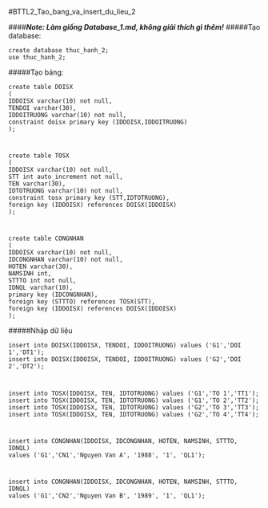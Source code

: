 #BTTL2_Tao_bang_va_insert_du_lieu_2

####***Note: Làm giống Database_1.md, không giải thích gì thêm!***
#####Tạo database:

    create database thuc_hanh_2;
    use thuc_hanh_2;
    
#####Tạo bảng:

    create table DOISX
    (
    IDDOISX varchar(10) not null,
    TENDOI varchar(30),
    IDDOITRUONG varchar(10) not null,
    constraint doisx primary key (IDDOISX,IDDOITRUONG)
    );
# 
    create table TOSX
    (
    IDDOISX varchar(10) not null,
    STT int auto_increment not null,
    TEN varchar(30),
    IDTOTRUONG varchar(10) not null,
    constraint tosx primary key (STT,IDTOTRUONG),
    foreign key (IDDOISX) references DOISX(IDDOISX)
    );
# 
    create table CONGNHAN 
    (
    IDDOISX varchar(10) not null,
    IDCONGNHAN varchar(10) not null,
    HOTEN varchar(30),
    NAMSINH int,
    STTTO int not null,
    IDNQL varchar(10),
    primary key (IDCONGNHAN),
    foreign key (STTTO) references TOSX(STT),
    foreign key (IDDOISX) references DOISX(IDDOISX)
    );
    
#####Nhập dữ liệu 

    insert into DOISX(IDDOISX, TENDOI, IDDOITRUONG) values ('G1','DOI 1','DT1');
    insert into DOISX(IDDOISX, TENDOI, IDDOITRUONG) values ('G2','DOI 2','DT2');
# 
    insert into TOSX(IDDOISX, TEN, IDTOTRUONG) values ('G1','TO 1','TT1');
    insert into TOSX(IDDOISX, TEN, IDTOTRUONG) values ('G1','TO 2','TT2');
    insert into TOSX(IDDOISX, TEN, IDTOTRUONG) values ('G2','TO 3','TT3');
    insert into TOSX(IDDOISX, TEN, IDTOTRUONG) values ('G2','TO 4','TT4');
# 
    insert into CONGNHAN(IDDOISX, IDCONGNHAN, HOTEN, NAMSINH, STTTO, IDNQL)
    values ('G1','CN1','Nguyen Van A', '1988', '1', 'QL1');
# 
    insert into CONGNHAN(IDDOISX, IDCONGNHAN, HOTEN, NAMSINH, STTTO, IDNQL)
    values ('G1','CN2','Nguyen Van B', '1989', '1', 'QL1');
    
